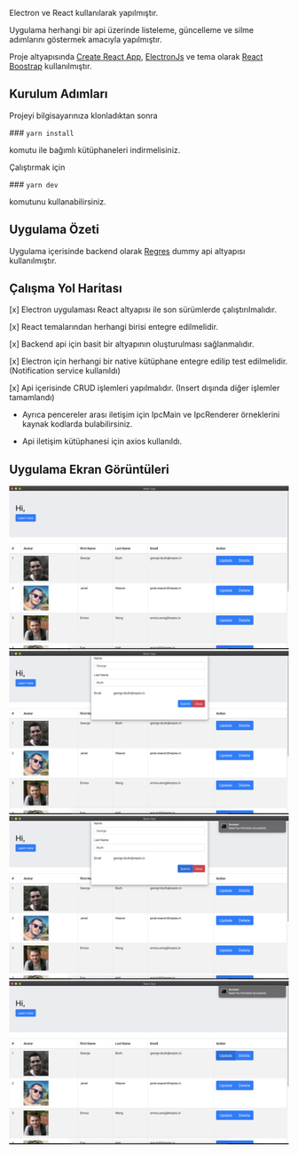 Electron ve React kullanılarak yapılmıştır.

Uygulama herhangi bir api üzerinde listeleme, güncelleme ve silme adımlarını göstermek amacıyla yapılmıştır.

Proje altyapısında [Create React App](https://github.com/facebook/create-react-app), [ElectronJs](https://www.electronjs.org/) ve tema olarak [React Boostrap](https://react-bootstrap.github.io/) kullanılmıştır.

## Kurulum Adımları

Projeyi bilgisayarınıza klonladıktan sonra

### `yarn install`

komutu ile bağımlı kütüphaneleri indirmelisiniz.

Çalıştırmak için

### `yarn dev`

komutunu kullanabilirsiniz.

## Uygulama Özeti

Uygulama içerisinde backend olarak [Regres](https://reqres.in/) dummy api altyapısı kullanılmıştır.

## Çalışma Yol Haritası

[x] Electron uygulaması React altyapısı ile son sürümlerde çalıştırılmalıdır.

[x] React temalarından herhangi birisi entegre edilmelidir.

[x] Backend api için basit bir altyapının oluşturulması sağlanmalıdır.

[x] Electron için herhangi bir native kütüphane entegre edilip test edilmelidir. (Notification service kullanıldı)

[x] Api içerisinde CRUD işlemleri yapılmalıdır. (Insert dışında diğer işlemler tamamlandı)

- Ayrıca pencereler arası iletişim için IpcMain ve IpcRenderer örneklerini kaynak kodlarda bulabilirsiniz.

- Api iletişim kütüphanesi için axios kullanıldı.

## Uygulama Ekran Görüntüleri

<img src="/assets/ss1.png" alt=""/>
<img src="/assets/ss2.png" alt=""/>
<img src="/assets/ss3.png" alt=""/>
<img src="/assets/ss4.png" alt=""/>

